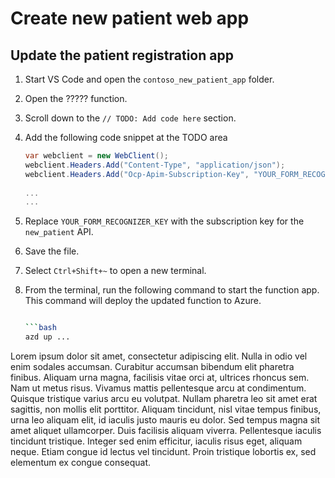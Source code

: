 # Create new patient web app

## Update the patient registration app

1. Start VS Code and open the `contoso_new_patient_app` folder.
1. Open the ????? function.
1. Scroll down to the `// TODO: Add code here` section.
1. Add the following code snippet at the TODO area

    ```c#
    var webclient = new WebClient();
    webclient.Headers.Add("Content-Type", "application/json");
    webclient.Headers.Add("Ocp-Apim-Subscription-Key", "YOUR_FORM_RECOGNIZER_KEY");
  
    ...
    ...
    ```
1. Replace `YOUR_FORM_RECOGNIZER_KEY` with the subscription key for the `new_patient` API.
1. Save the file.
1. Select `Ctrl+Shift+~` to open a new terminal.
1. From the terminal, run the following command to start the function app. This command will deploy the updated function to Azure.

    ```bash

    ```bash
    azd up ...
    ```

Lorem ipsum dolor sit amet, consectetur adipiscing elit. Nulla in odio vel enim sodales accumsan. Curabitur accumsan bibendum elit pharetra finibus. Aliquam urna magna, facilisis vitae orci at, ultrices rhoncus sem. Nam ut metus risus. Vivamus mattis pellentesque arcu at condimentum. Quisque tristique varius arcu eu volutpat. Nullam pharetra leo sit amet erat sagittis, non mollis elit porttitor. Aliquam tincidunt, nisl vitae tempus finibus, urna leo aliquam elit, id iaculis justo mauris eu dolor. Sed tempus magna sit amet aliquet ullamcorper. Duis facilisis aliquam viverra. Pellentesque iaculis tincidunt tristique. Integer sed enim efficitur, iaculis risus eget, aliquam neque. Etiam congue id lectus vel tincidunt. Proin tristique lobortis ex, sed elementum ex congue consequat.